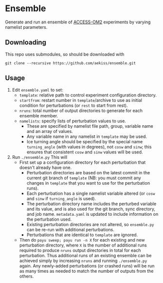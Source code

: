 # Ensemble
Generate and run an ensemble of [ACCESS-OM2](https://github.com/COSIMA/access-om2) experiments by varying namelist parameters.

## Downloading
This repo uses submodules, so should be downloaded with
```
git clone --recursive https://github.com/aekiss/ensemble.git
```

## Usage
1. Edit `ensemble.yaml` to set:
    - `template`: relative path to control experiment configuration directory.
    - `startfrom`: restart number in `template`/archive to use as initial condition for perturbations (or `rest` to start from rest).
    - `nruns`: total number of output directories to generate for each ensemble member.
    - `namelists`: specify lists of perturbation values to use.
        - These are specified by namelist file path, group, variable name and an array of values.
        - Any variable name in any namelist in `template` may be used.
        - Ice turning angle should be specified by the special name `turning_angle` (with values in degrees), not `cosw` and `sinw`; this ensures that consistent `cosw` and `sinw` values will be used.
2. Run `./ensemble.py`
   This will
    - First set up a configuration directory for each perturbation that doesn't already have one.
        - Perturbation directories are based on the latest commit in the current git branch of  `template` (NB: you must commit any changes in `template` that you want to use for the perturbation runs).
        - Each perturbation has a single namelist variable altered (or `cosw` and `sinw` if `turning_angle` is used).
        - The perturbation directory name includes the perturbed variable and its value, and is also used for the git branch, sync directory, and job name. `metadata.yaml` is updated to include information on the perturbation used.
        - Existing perturbation directories are not altered, so `ensemble.py` can be re-run with additional perturbations.
        - Perturbations that are identical to `template` are ignored.
    - Then do `payu sweep; payu run -n X` for each existing and new perturbation directory, where `X` is the number of additional runs required to produce `nruns` output directories in total for each perturbation. Thus additional runs of an existing ensemble can be achieved simply by increasing `nruns` and running `./ensemble.py` again. Any newly-added perturbations (or crashed runs) will be run as many times as needed to match the number of outputs from the others.
